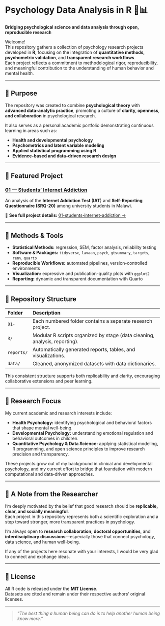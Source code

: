 # Psychology Data Analysis in R 🧠📊

**Bridging psychological science and data analysis through open, reproducible research**

Welcome!  
This repository gathers a collection of psychology research projects developed in **R**, focusing on the integration of **quantitative methods**, **psychometric validation**, and **transparent research workflows**.  
Each project reflects a commitment to methodological rigor, reproducibility, and meaningful contribution to the understanding of human behavior and mental health.

---

## 🎯 Purpose

The repository was created to combine **psychological theory** with **advanced data-analytic practice**, promoting a culture of **clarity, openness, and collaboration** in psychological research.

It also serves as a personal academic portfolio demonstrating continuous learning in areas such as:
- **Health and developmental psychology**
- **Psychometrics and latent variable modeling**
- **Applied statistical programming using R**
- **Evidence-based and data-driven research design**

---

## 🧩 Featured Project

### [01 — Students’ Internet Addiction](01-students-internet-addiction)

An analysis of the **Internet Addiction Test (IAT)** and **Self-Reporting Questionnaire (SRQ-20)** among university students in Malawi.    

📄 **See full project details:** [01-students-internet-addiction →](01-students-internet-addiction/README.md)

---

## 🧠 Methods & Tools

- **Statistical Methods:** regression, SEM, factor analysis, reliability testing  
- **Software & Packages:** `tidyverse`, `lavaan`, `psych`, `gtsummary`, `targets`, `renv`, `quarto`  
- **Reproducible Workflows:** automated pipelines, version-controlled environments  
- **Visualization:** expressive and publication-quality plots with `ggplot2`  
- **Reporting:** dynamic and transparent documentation with Quarto  

---

## 📁 Repository Structure

| Folder | Description |
|:-------|:-------------|
| `01-` | Each numbered folder contains a separate research project. |
| `R/` | Modular R scripts organized by stage (data cleaning, analysis, reporting). |
| `reports/` | Automatically generated reports, tables, and visualizations. |
| `data/` | Cleaned, anonymized datasets with data dictionaries. |

This consistent structure supports both replicability and clarity, encouraging collaborative extensions and peer learning.

---

## 🌿 Research Focus

My current academic and research interests include:

- **Health Psychology:** identifying psychological and behavioral factors that shape mental well-being.  
- **Developmental Psychology:** understanding emotional regulation and behavioral outcomes in children.  
- **Quantitative Psychology & Data Science:** applying statistical modeling, R programming, and open science principles to improve research precision and transparency.  

These projects grow out of my background in clinical and developmental psychology, and my current effort to bridge that foundation with modern computational and data-driven approaches.

---

## 💬 A Note from the Researcher

I’m deeply motivated by the belief that good research should be **replicable, clear, and socially meaningful**.  
Each project in this repository represents both a scientific exploration and a step toward stronger, more transparent practices in psychology.  

I’m always open to **research collaboration**, **doctoral opportunities**, and **interdisciplinary discussions**—especially those that connect psychology, data science, and human well-being.

If any of the projects here resonate with your interests, I would be very glad to connect and exchange ideas.

---

## 🧾 License

All R code is released under the **MIT License**.  
Datasets are cited and remain under their respective authors’ original licenses.

---

> *“The best thing a human being can do is to help another human being know more.”*  




  
